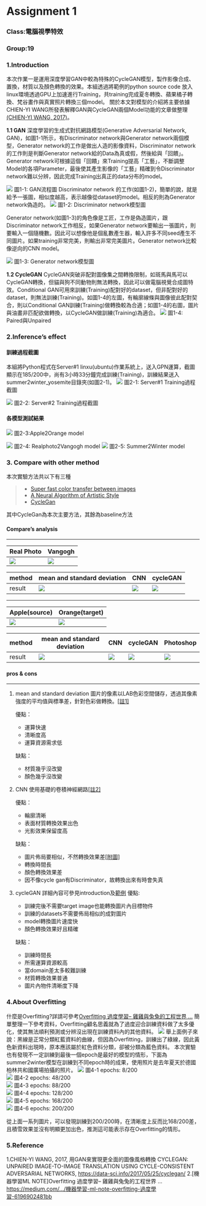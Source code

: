 # Assignment 1

### Class:電腦視學特效
### Group:19


 ### 1.Introduction 
本次作業一是運用深度學習GAN中較為特殊的CycleGAN模型，製作影像合成、置換，材質以及顏色轉換的效果。本組透過將範例的python source code 放入linux環境透過GPU上加速進行Training，共training完成夏冬轉換、蘋果橘子轉換、梵谷畫作與真實照片轉換三個model。
關於本文對模型的介紹將主要依據CHIEN-YI WANG所發表解釋GAN與CycleGAN兩個Model功能的文章做整理[(CHIEN-YI WANG, 2017)](https://data-sci.info/2017/05/25/cyclegan/)。

 **1.1 GAN**
 深度學習的生成式對抗網路模型(Generative Adversarial Network, GAN)，如圖1-1所示，有Discriminator network與Generator network兩個模型，Generator network的工作是做出人造的影像資料，Discriminator network的工作則是判斷Generator network給的Data為真或假，然後給與「回饋」。Generator network可根據這個「回饋」來Training提高「工藝」，不斷調整Model的各項Parameter，最後使其產生影像的「工藝」精確到令Discriminator network難以分辨，因此完成Training出真正的data分布的model。

![](https://i.imgur.com/XWqCpfz.png)
圖1-1: GAN流程圖
Discriminator network 的工作(如圖1-2)，簡單的說，就是給予一張圖，相似度越高，表示越像從dataset的model。相反的則為Generator network偽造的。
 ![](https://i.imgur.com/NeapVM6.png)
圖1-2: Discriminator network模型圖

Generator network(如圖1-3)的角色像是工匠，工作是偽造圖片，跟Discriminator network工作相反，如果Generator network要輸出一張圖片，則要輸入一個隨機數。因此可以想像他是個亂數產生器，輸入許多不同seed產生不同圖片。如果training非常完美，則輸出非常完美圖片。Generator network比較像逆向的CNN model。

![](https://i.imgur.com/e59VMeM.png)
圖1-3: Generator network模型圖

**1.2 CycleGAN**
CycleGAN突破非配對圖像集之間轉換限制，如斑馬與馬可以CycleGAN轉換，但貓與狗不同動物則無法轉換，因此可以做電腦視覺合成圖特效。Conditional GAN可用來訓練(Training)配對好的dataset，但非配對好的dataset，則無法訓練(Training)。如圖1-4的左圖，有輪廓線條與圖像彼此配對契合，則以Conditional GAN訓練(Training)做轉換較為合適；如圖1-4的右圖，圖片與油畫非匹配欲做轉換，以CycleGAN做訓練(Training)為適合。
![](https://i.imgur.com/aSHZiIY.png)
圖1-4: Paired與Unpaired








### 2.Inference’s effect
#### 訓練過程截圖
 本組將Python程式在Server#1 linxu(ubuntu)作業系統上，送入GPN運算，截圖顯示在185/200中，尚有3小時33分鐘完成訓練(Training)，訓練結果送入summer2winter_yosemite目錄夾(如圖2-1)。
 ![](https://i.imgur.com/AIKqCY9.png)
圖2-1: Server#1 Training過程截圖


 ![](https://i.imgur.com/Sjhtc8n.png)
圖2-2: Server#2 Training過程截圖
#### 各模型測試結果
![](https://i.imgur.com/xmJb9KW.png)
 圖2-3:Apple2Orange model


![](https://i.imgur.com/Gwmt9NU.png)
 圖2-4: Realphoto2Vangogh model
![](https://i.imgur.com/2sRWQhC.png)
 圖2-5: Summer2Winter model

### 3. Compare with other method

本次實驗方法共以下有三種
> - [Super fast color transfer between images](https://github.com/jrosebr1/color_transfer)
> - [A Neural Algorithm of Artistic Style](https://arxiv.org/pdf/1508.06576v2.pdf)
> - [CycleGan](https://arxiv.org/abs/1703.10593)
> 
其中CycleGan為本次主要方法，其餘為baseline方法
#### Compare’s analysis
  ---
<!--   ![](https://i.imgur.com/Or1aQsH.jpg) =>![](https://i.imgur.com/TRwlWgT.jpg) -->


|Real Photo|Vangogh|
| -------- | -------- |
|![](https://i.imgur.com/KWv6TgG.jpg)|![](https://i.imgur.com/my9bLEs.jpg)

|method| mean and standard deviation   | CNN | cycleGAN|
|--------| -------- | -------- | -------- |
|result|![](https://i.imgur.com/HvtQRTn.png)|![](https://i.imgur.com/FIjUMhk.png)|![](https://i.imgur.com/jwvP0A0.png)


---

| Apple(source) | Orange(target)|
| -------- | -------- |
|  ![](https://i.imgur.com/Or1aQsH.jpg)     | ![](https://i.imgur.com/TRwlWgT.jpg) |

|method| mean and standard deviation   | CNN | cycleGAN|Photoshop|
|--------| -------- | -------- | -------- |--------|
|result|![](https://i.imgur.com/m4sv33w.png)|![](https://i.imgur.com/cA5hufP.png)| ![](https://i.imgur.com/cbXzVUN.png) |![](https://i.imgur.com/VUC5E31.png)
#### pros & cons 
----

1. mean and standard deviation 
圖片的像素以LAB色彩空間儲存，透過其像素強度的平均值與標準差，針對色彩做轉換。[[註1]](https://github.com/jrosebr1/color_transfer)

    優點：
    * 運算快速
    * 清晰度高
    * 運算資源需求低

    缺點：
    * 材質幾乎沒改變
    * 顏色幾乎沒改變
2. CNN
使用基礎的卷積神經網路[[註2]](https://github.com/keras-team/keras/blob/master/examples/neural_style_transfer.py)

    優點：
    * 輪廓清晰
    * 表面材質轉換效果出色
    * 光影效果保留度高

    缺點：
    * 圖片佈局要相似，不然轉換效果差[[附圖]]()
    * 轉換時間長
    * 顏色轉換效果差
    * 因不像cycle gan有Discriminator，故轉換出來有時會失真
3. cycleGAN
詳細內容可參見introduction及[範例](https://github.com/aitorzip/PyTorch-CycleGAN)
    優點:
    * 訓練完後不需要target image也能轉換圖片內目標物件
    * 訓練的datasets不需要佈局相似的成對圖片
    * model轉換圖片速度快
    * 顏色轉換效果好且精確

    缺點：
    * 訓練時間長
    * 所需運算資源較高
    * 當domain差太多較難訓練
    * 材質轉換效果普通
    * 圖片內物件清晰度下降


### 4.About Overfitting
什麼是Overfitting?詳請可參考[Overfitting 過度學習– 雞雞與兔兔的工程世界 ...](https://medium.com/%E9%9B%9E%E9%9B%9E%E8%88%87%E5%85%94%E5%85%94%E7%9A%84%E5%B7%A5%E7%A8%8B%E4%B8%96%E7%95%8C/%E6%A9%9F%E5%99%A8%E5%AD%B8%E7%BF%92-ml-note-overfitting-%E9%81%8E%E5%BA%A6%E5%AD%B8%E7%BF%92-6196902481bb)
簡單整理一下參考資料，Overfitting顧名思義就為了過度迎合訓練資料做了太多優化，使其無法順利預測或分辨沒出現在訓練資料內的其他資料。
![](https://i.imgur.com/OwHTvgO.png)
舉上面例子來說：黑線是正常分類紅藍資料的曲線，但因為Overfitting，訓練出了綠線，因此黃色新資料出現時，原本應該屬於紅色資料分類，卻被分類為藍色資料。
本次實驗也有發現不一定訓練到最後一個epoch是最好的模型的情形，下面為summer2winter模型在訓練到不同epoch時的成果，使用照片是去年夏天於德國柏林共和國廣場拍攝的照片。
![](https://i.imgur.com/lwpOmcG.png)
圖4-1 epochs:  8/200  
![](https://i.imgur.com/fdGspv6.png)
圖4-2 epochs: 48/200  
![](https://i.imgur.com/TW05Cd4.png)
圖4-3 epochs: 88/200  
![](https://i.imgur.com/BN6iLF4.png)
圖4-4 epochs: 128/200  
![](https://i.imgur.com/zbZQzlX.png)
圖4-5 epochs: 168/200  
![](https://i.imgur.com/GcqRIu2.png)
圖4-6 epochs: 200/200  

從上面一系列圖片，可以發現訓練到200/200時，在清晰度上反而比168/200差，且積雪效果並沒有明顯更加出色，推測這可能表示存在Overfitting的情形。


### 5.Reference
1.CHIEN-YI WANG, 2017, 用GAN來實現更全面的圖像風格轉換 CYCLEGAN: UNPAIRED IMAGE-TO-IMAGE TRANSLATION USING CYCLE-CONSISTENT ADVERSARIAL NETWORKS, https://data-sci.info/2017/05/25/cyclegan/
2.[機器學習ML NOTE]Overfitting 過度學習– 雞雞與兔兔的工程世界 ...
https://medium.com/.../機器學習-ml-note-overfitting-過度學習-6196902481bb

